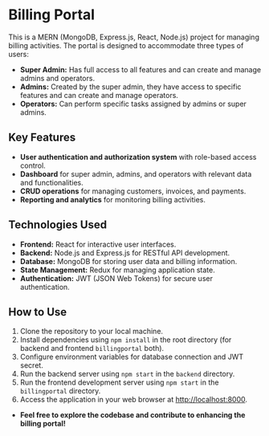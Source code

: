 # Billing Portal

This is a MERN (MongoDB, Express.js, React, Node.js) project for managing billing activities. The portal is designed to accommodate three types of users:

- **Super Admin:** Has full access to all features and can create and manage admins and operators.
- **Admins:** Created by the super admin, they have access to specific features and can create and manage operators.
- **Operators:** Can perform specific tasks assigned by admins or super admins.

## Key Features

- **User authentication and authorization system** with role-based access control.
- **Dashboard** for super admin, admins, and operators with relevant data and functionalities.
- **CRUD operations** for managing customers, invoices, and payments.
- **Reporting and analytics** for monitoring billing activities.

## Technologies Used

- **Frontend:** React for interactive user interfaces.
- **Backend:** Node.js and Express.js for RESTful API development.
- **Database:** MongoDB for storing user data and billing information.
- **State Management:** Redux for managing application state.
- **Authentication:** JWT (JSON Web Tokens) for secure user authentication.

## How to Use

1. Clone the repository to your local machine.
2. Install dependencies using `npm install` in the root directory (for backend and frontend `billingportal` both).
3. Configure environment variables for database connection and JWT secret.
4. Run the backend server using `npm start` in the `backend` directory.
5. Run the frontend development server using `npm start` in the `billingportal` directory.
6. Access the application in your web browser at [http://localhost:8000](http://localhost:8000).

- **Feel free to explore the codebase and contribute to enhancing the billing portal!**

